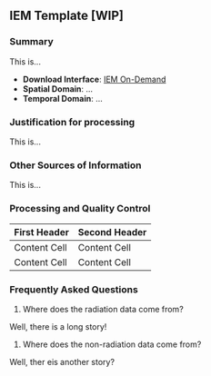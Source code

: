 ## <a name="template"></a> IEM Template [WIP]

### Summary

This is...

* __Download Interface__: [IEM On-Demand](https://mesonet.agron.iastate.edu)
* __Spatial Domain__: ...
* __Temporal Domain__: ...

### Justification for processing

This is...

### Other Sources of Information

This is...

### Processing and Quality Control


| First Header  | Second Header |
| ------------- | ------------- |
| Content Cell  | Content Cell  |
| Content Cell  | Content Cell  |

### <a name="faq"></a> Frequently Asked Questions

1. Where does the radiation data come from?

 Well, there is a long story!

1. Where does the non-radiation data come from?

 Well, ther eis another story?